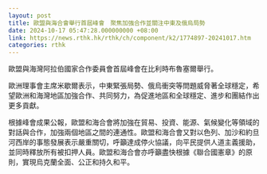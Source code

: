 ```yaml
---
layout: post
title: 歐盟與海合會舉行首屆峰會　聚焦加強合作並關注中東及俄烏局勢
date: 2024-10-17 05:47:28.000000000 +08:00
link: https://news.rthk.hk/rthk/ch/component/k2/1774897-20241017.htm
categories: rthk
---
```


歐盟與海灣阿拉伯國家合作委員會首屆峰會在比利時布魯塞爾舉行。

歐洲理事會主席米歇爾表示，中東緊張局勢、俄烏衝突等問題威脅著全球穩定，希望歐洲和海灣地區加強合作、共同努力，為促進地區和全球穩定、進步和團結作出更多貢獻。

根據峰會成果公報，歐盟和海合會將加強在貿易、投資、能源、氣候變化等領域的對話與合作，加強兩個地區之間的連通性。歐盟和海合會又對以色列、加沙和約旦河西岸的事態發展表示嚴重關切，呼籲達成停火協議，向平民提供人道主義援助，並同時釋放所有被扣押人員。歐盟和海合會亦呼籲盡快根據《聯合國憲章》的原則，實現烏克蘭全面、公正和持久和平。
